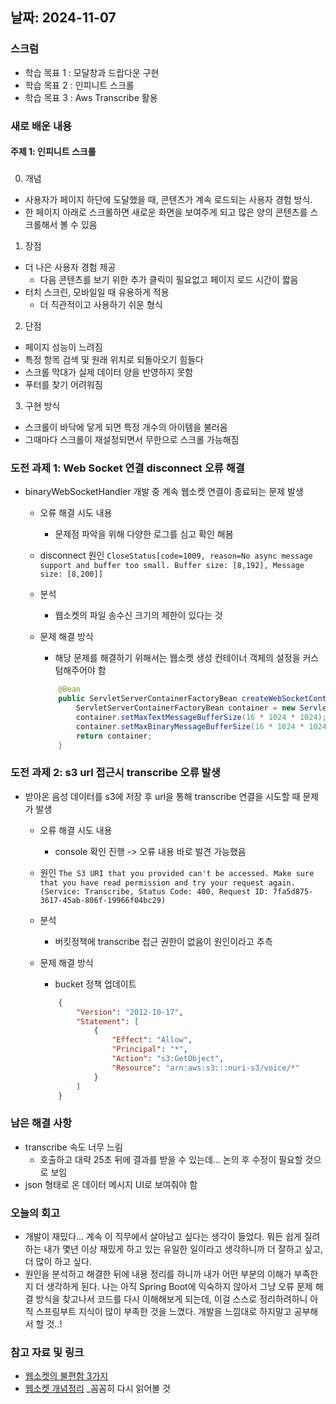 ## 날짜: 2024-11-07

### 스크럼
- 학습 목표 1 : 모달창과 드랍다운 구현
- 학습 목표 2 : 인피니트 스크롤
- 학습 목표 3 : Aws Transcribe 활용

### 새로 배운 내용
#### 주제 1: 인피니트 스크롤
### 
0. 개념
- 사용자가 페이지 하단에 도달했을 때, 콘텐츠가 계속 로드되는 사용자 경험 방식.
- 한 페이지 아래로 스크롤하면 새로운 화면을 보여주게 되고 많은 양의 콘텐츠를 스크롤해서 볼 수 있음

1. 장점
- 더 나은 사용자 경험 제공
    - 다음 콘텐츠를 보기 위한 추가 클릭이 필요없고 페이지 로드 시간이 짧음
- 터치 스크린, 모바일일 때 유용하게 적용
    - 더 직관적이고 사용하기 쉬운 형식

2. 단점
- 페이지 성능이 느려짐
- 특정 항목 검색 및 원래 위치로 되돌아오기 힘들다
- 스크롤 막대가 실제 데이터 양을 반영하지 못함
- 푸터를 찾기 어려워짐

3. 구현 방식
- 스크롤이 바닥에 닿게 되면 특정 개수의 아이템을 불러옴
- 그때마다 스크롤이 재설정되면서 무한으로 스크롤 가능해짐


### 도전 과제 1: Web Socket 연결 disconnect 오류 해결
- binaryWebSocketHandler 개발 중 계속 웹소켓 연결이 종료되는 문제 발생
    - 오류 해결 시도 내용
        - 문제점 파악을 위해 다양한 로그를 심고 확인 해봄
    - disconnect 원인
    `CloseStatus[code=1009, reason=No async message support and buffer too small. Buffer size: [8,192], Message size: [8,200]]`
    - 분석 
        - 웹소켓의 파일 송수신 크기의 제한이 있다는 것
    - 문제 해결 방식
        - 해당 문제를 해결하기 위해서는 웹소켓 생성 컨테이너 객체의 설정을 커스텀해주어야 함
        

        ```java
            @Bean
            public ServletServerContainerFactoryBean createWebSocketContainer() {
                ServletServerContainerFactoryBean container = new ServletServerContainerFactoryBean();
                container.setMaxTextMessageBufferSize(16 * 1024 * 1024);
                container.setMaxBinaryMessageBufferSize(16 * 1024 * 1024);
                return container;
            }
        ```
### 도전 과제 2: s3 url 접근시 transcribe 오류 발생
- 받아온 음성 데이터를 s3에 저장 후 url을 통해 transcribe 연결을 시도할 때 문제가 발생
    - 오류 해결 시도 내용
        - console 확인 진행 -> 오류 내용 바로 발견 가능했음
    - 원인
    `The S3 URI that you provided can't be accessed. Make sure that you have read permission and try your request again. (Service: Transcribe, Status Code: 400, Request ID: 7fa5d875-3617-45ab-806f-19966f04bc29)`
    - 분석
        - 버킷정책에 transcribe 접근 권한이 없음이 원인이라고 추측
    - 문제 해결 방식
        - bucket 정책 업데이트

        ```json
            {
                "Version": "2012-10-17",
                "Statement": [
                    {
                        "Effect": "Allow",
                        "Principal": "*",
                        "Action": "s3:GetObject",
                        "Resource": "arn:aws:s3:::nuri-s3/voice/*"
                    }
                ]
            }
        ```

### 남은 해결 사항
- transcribe 속도 너무 느림
    - 호출하고 대략 25초 뒤에 결과를 받을 수 있는데... 논의 후 수정이 필요할 것으로 보임
- json 형태로 온 데이터 메시지 UI로 보여줘야 함

### 오늘의 회고
- 개발이 재밌다... 계속 이 직무에서 살아남고 싶다는 생각이 들었다. 뭐든 쉽게 질려하는 내가 몇년 이상 재밌게 하고 있는 유일한 일이라고 생각하니까 더 잘하고 싶고, 더 많이 하고 싶다. 
- 원인을 분석하고 해결한 뒤에 내용 정리를 하니까 내가 어떤 부분의 이해가 부족한지 더 생각하게 된다. 나는 아직 Spring Boot에 익숙하지 않아서 그냥 오류 문제 해결 방식을 찾고나서 코드를 다시 이해해보게 되는데, 이걸 스스로 정리하려하니 아직 스프링부트 지식이 많이 부족한 것을 느꼈다. 개발을 느낌대로 하지말고 공부해서 할 것..!

### 참고 자료 및 링크
- [웹소켓의 불편함 3가지](https://medium.com/@zoomphant/pitfalls-using-websocket-in-springboot-f4edf9cfe733)
- [웹소켓 개념정리](https://velog.io/@mw310/Stomp-WebSocket-%EA%B0%9C%EB%85%90-%EC%A0%95%EB%A6%ACver-Spring) _꼼꼼히 다시 읽어볼 것